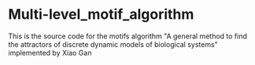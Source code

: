 # Multi-level_motif_algorithm
This is the source code for the motifs algorithm "A general method to find the attractors of discrete dynamic models of biological systems" implemented by Xiao Gan
